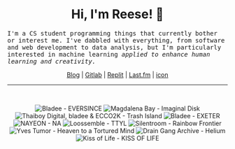 <h1 align="center">Hi, I'm Reese! 👋</h1>

<p><samp>I'm a CS student programming things that currently bother or interest me. I've dabbled with everything, from software and web development to data analysis, but I'm particularly interested in machine learning <i>applied to enhance human learning and creativity.</i></p></samp>

<p align="center">
 <a href="https://renys.dev">Blog</a> | <a href="https://gitlab.com/renys">Gitlab</a> | <a href="https://replit.com/@renys">Replit</a> | <a href="https://last.fm/user/emperte">Last.fm</a> | <a href="https://picrew.me/en/image_maker/2243240">icon</a>
</p>

<hr class="dotted">
<br>
<!-- lastfm -->
<p align="center"><img src="https://lastfm.freetls.fastly.net/i/u/64s/9ad66da415b2238f7f79488a3b5e6b56.jpg" title="Bladee - EVERSINCE"> <img src="https://lastfm.freetls.fastly.net/i/u/64s/40e357a8c9962876e806cc5328a383e0.jpg" title="Magdalena Bay - Imaginal Disk"> <img src="https://lastfm.freetls.fastly.net/i/u/64s/a9be98d4708e2db0f7184fb4e786dcfa.png" title="Thaiboy Digital, bladee & ECCO2K - Trash Island"> <img src="https://lastfm.freetls.fastly.net/i/u/64s/400560416eb0c37bbc407cd4279c7899.jpg" title="Bladee - EXETER"> <img src="https://lastfm.freetls.fastly.net/i/u/64s/acc2e070861902fa72b91ba0654a59b1.jpg" title="NAYEON - NA"> <img src="https://lastfm.freetls.fastly.net/i/u/64s/00bff4b78bf5507d5590bf60aa97ee83.png" title="Loossemble - TTYL"> <img src="https://lastfm.freetls.fastly.net/i/u/64s/097277f65990b90fea19241933cfbe91.jpg" title="Silentroom - Rainbow Frontier"> <img src="https://lastfm.freetls.fastly.net/i/u/64s/7e46e88f240553164822da1e60701809.jpg" title="Yves Tumor - Heaven to a Tortured Mind"> <img src="https://lastfm.freetls.fastly.net/i/u/64s/ca9fe3903b24c668d96b2897ec08bd34.jpg" title="Drain Gang Archive - Helium"> <img src="https://lastfm.freetls.fastly.net/i/u/64s/463fd23a18a788cf24c2be6c553ec71e.jpg" title="Kiss of Life - KISS OF LIFE"> </p>
